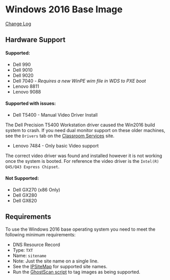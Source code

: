 # Windows 2016 Base Image

[Change Log](https://github.com/DDLSTraining/ClassroomServices/blob/master/Docs/Win2016BaseChangeLog.md)

## Hardware Support

#### Supported:

*   Dell 990
*   Dell 9010
*   Dell 9020
*   Dell 7040 - _Requires a new WinPE wim file in WDS to PXE boot_
*   Lenovo 8811
*   Lenovo 9088

#### Supported with issues:

*   Dell T5400 - Manual Video Driver Install

The Dell Precision T5400 Workstation driver caused the Win2016 build system to crash. If you need dual monitor support on these older machines, see the `Drivers` tab on the [Classroom Services](https://ddlstraining.github.io/ClassroomServices/) site.

*   Lenovo 7484 - Only basic Video support

The correct video driver was found and installed however it is not working once the system is booted. For reference the video driver is the `Intel(R) Q45/Q43 Express Chipset`.

#### Not Supported:

*   Dell GX270 (x86 Only)
*   Dell GX280
*   Dell GX620

## Requirements

To use the Windows 2016 base operating system you need to meet the following minimum requirements:

*   DNS Resource Record
   *   Type: `TXT`
   *   Name: `sitename`
   *   Note: Just the site name on a single line.
   *   See the [IPSiteMap](https://github.com/DDLSTraining/ClassroomServices/blob/master/IPSiteMap.json) for supported site names.
*   Run the [GhostScan script](https://github.com/DDLSTraining/ClassroomServices/blob/master/Scripts/GhostScan/README.md) to tag images as being supported.
